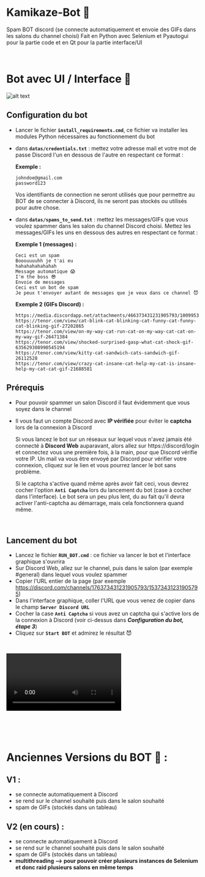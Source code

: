 # Kamikaze-Bot 🤖
Spam BOT discord (se connecte automatiquement et envoie des GIFs dans les salons du channel choisi)
Fait en Python avec Selenium et Pyautogui pour la partie code et en Qt pour la partie interface/UI

<br>


# Bot avec UI / Interface 📱

![alt text](https://github.com/alexiglnt/Kamikaze-Bot/blob/main/images/demo-ui.png?raw=true)

## Configuration du bot
- Lancer le fichier **`install_requirements.cmd`**, ce fichier va installer les modules Python nécessaires au fonctionnement du bot
- dans **`datas/credentials.txt`** : mettez votre adresse mail et votre mot de passe Discord l'un en dessous de l'autre en respectant ce format :


    **Exemple :** 

    ```
    johndoe@gmail.com
    password123
    ```

    Vos identifiants de connection ne seront utilisés que pour permettre au BOT de se connecter à Discord, ils ne seront pas stockés ou utilisés pour autre chose. 
    
- dans **`datas/spams_to_send.txt`** : mettez les messages/GIFs que vous voulez spammer dans les salon du channel Discord choisi. Mettez les messages/GIFs les uns en dessous des autres en respectant ce format : 

    **Exemple 1 (messages) :** 

    ```
    Ceci est un spam
    Booouuuuhh je t'ai eu
    hahahahahahahah
    Message automatique 😱
    I'm the boss 😎
    Envoie de messages
    Ceci est un bot de spam
    Je peux t'envoyer autant de messages que je veux dans ce channel 😈 
    ```
    **Exemple 2 (GIFs Discord) :** 

    ```
    https://media.discordapp.net/attachments/466373431231905793/1009953158279221278/caption.gif
    https://tenor.com/view/cat-blink-cat-blinking-cat-funny-cat-funny-cat-blinking-gif-27202865
    https://tenor.com/view/on-my-way-cat-run-cat-on-my-way-cat-cat-on-my-way-gif-26471384
    https://tenor.com/view/shocked-surprised-gasp-what-cat-shock-gif-635629308990545194
    https://tenor.com/view/kitty-cat-sandwich-cats-sandwich-gif-26112528
    https://tenor.com/view/crazy-cat-insane-cat-help-my-cat-is-insane-help-my-cat-cat-gif-21688581
    ```


## Prérequis
- Pour pouvoir spammer un salon Discord il faut évidemment que vous soyez dans le channel
- Il vous faut un compte Discord avec **IP vérifiée** pour éviter le **captcha** lors de la connexion à Discord 

    Si vous lancez le bot sur un réseaux sur lequel vous n'avez jamais été connecté à **Discord Web** auparavant, alors allez sur https://discord/login et connectez vous une première fois, à la main, pour que Discord vérifie votre IP. Un mail va vous être envoyé par Discord pour vérifier votre connexion, cliquez sur le lien et vous pourrez lancer le bot sans problème.

    Si le captcha s'active quand même après avoir fait ceci, vous devrez cocher l'option **`Anti Captcha`** lors du lancement du bot (case à cocher dans l'interface). Le bot sera un peu plus lent, du au fait qu'il devra activer l'anti-captcha au démarrage, mais cela fonctionnera quand même.


<br>

## Lancement du bot

- Lancez le fichier **`RUN_BOT.cmd`** : ce fichier va lancer le bot et l'interface graphique s'ouvrira 
- Sur Discord Web, allez sur le channel, puis dans le salon (par exemple #general) dans lequel vous voulez spammer
- Copier l'URL entier de la page (par exemple https://discord.com/channels/176373431231905793/15373431231905795)
- Dans l'interface graphique, coller l'URL que vous venez de copier dans le champ **`Server Discord URL`**
- Cocher la case **`Anti Captcha`** si vous avez un captcha qui s'active lors de la connexion à Discord (voir ci-dessus dans ***Configuration du bot, étape 3***)
- Cliquez sur **`Start BOT`** et admirez le résultat 😈

<br>

![alt text](https://github.com/alexiglnt/Kamikaze-Bot/blob/main/images/video-demo.mp4?raw=true)

<br><br><br>


# Anciennes Versions du BOT 🤖 :

## V1 :
- se connecte automatiquement à Discord
- se rend sur le channel souhaité puis dans le salon souhaité 
- spam de GIFs (stockés dans un tableau)

## V2 (en cours) :
- se connecte automatiquement à Discord
- se rend sur le channel souhaité puis dans le salon souhaité 
- spam de GIFs (stockés dans un tableau)
- **multithreading --> pour pouvoir créer plusieurs instances de Selenium et donc raid plusieurs salons en même temps**
